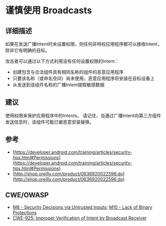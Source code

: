 # 谨慎使用 Broadcasts

## 详细描述 

如果在发送广播Intent时未设置权限，则任何非特权应用程序都可以接收Intent，除非它有明确的目标。

攻击者可以通过以下方式利用没有任何设置权限的Intent：

- 创建包含与合法组件具有相同名称的组件的恶意应用程序
- 只要该名称（或命名空间）尚未使用，恶意应用程序将安装在目标设备上
- 从发送到该组件名称的广播Intent提取敏感数据

## 建议

使用权限来保护应用程序中的Intents。 请记住，当通过广播Intent向第三方组件发送信息时，该组件可能已被恶意安装替换。

## 参考 

 * [https://developer.android.com/training/articles/security-tips.html#Permissions](https://developer.android.com/training/articles/security-tips.html#Permissions)
 * [http://shop.oreilly.com/product/0636920022596.do](http://shop.oreilly.com/product/0636920022596.do)

## CWE/OWASP

 * [M8 - Security Decisions via Untrusted Inputs](https://www.owasp.org/index.php/Mobile_Top_10_2014-M8); [M10 - Lack of Binary Protections](https://www.owasp.org/index.php/Mobile_Top_10_2014-M10)
 * [CWE-925: Improper Verification of Intent by Broadcast Receiver](http://cwe.mitre.org/data/definitions/925.html)
